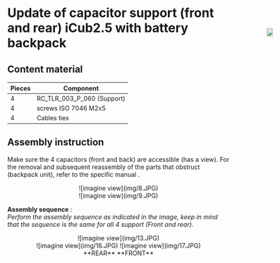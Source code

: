 

# Update of capacitor support (front and rear) iCub2.5 with battery backpack

## Content material

|  Pieces | Component  |
|   ---   |    ---     |
|    4    |  RC_TLR_003_P_060 (Support)|
|    4    |  screws ISO 7046 M2x5 |
|    4    |  Cables ties  |




## Assembly instruction

Make sure the 4 capacitors (front and back) are accessible (has a view). For the removal and subsequent reassembly of the parts that obstruct (backpack unit), refer to the specific manual .<br>
<center> ![imagine view](img/8.JPG) </center>
<center> ![imagine view](img/9.JPG) </center>

**Assembly sequence** :<br>
*Perform the assembly sequence as indicated in the image, keep in mind that the sequence is the same for all 4 support (Front and rear).*<br>
<center> ![imagine view](img/13.JPG) </center>

<center> ![imagine view](img/16.JPG) ![imagine view](img/17.JPG)  </center>

<div style="position:fixed;top:140px;left:85%;">
    <img src="../GIF/icub-rotate.gif" width="85%" height="85%">
</div>

<center> **REAR** **FRONT** </center>
